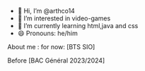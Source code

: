 - 👋 Hi, I’m @arthco14
- 👀 I’m interested in video-games
- 🌱 I’m currently learning html,java and css
- 😄 Pronouns: he/him

About me : for now: [BTS SIO]

Before [BAC Général 2023/2024]

<!---
arthco14/arthco14 is a ✨ special ✨ repository because its `README.md` (this file) appears on your GitHub profile.
You can click the Preview link to take a look at your changes.
--->
